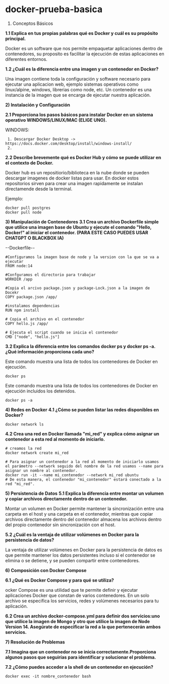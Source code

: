 # docker-prueba-basica

1)  Conceptos Básicos

**1.1 Explica en tus propias palabras qué es Docker y cuál es su propósito principal.**

Docker es un software que nos permite empaquetar aplicaciones dentro de contenedores, su proposito es facilitar la ejecución de estas aplicaciones en diferentes entornos.

**1.2 ¿Cuál es la diferencia entre una imagen y un contenedor en Docker?**

Una imagen contiene toda la configuración y software necesario para ejecutar una aplicacion web, ejemplo sistemas operativos como linux/alpine, windows, librerias como  node, etc.
Un contenedor es una instancia de la imagen que se encarga de ejecutar nuestra aplicación.

**2) Instalación y Configuración**

**2.1 Proporciona los pasos básicos para instalar Docker en un sistema operativo WINDOWS/LINUX/MAC (ELIGE UNO).**

WINDOWS:

     1. Descargar Docker Desktop -> https://docs.docker.com/desktop/install/windows-install/
     2. 

**2.2 Describe brevemente qué es Docker Hub y cómo se puede utilizar en el contexto de Docker.**

Docker hub es un repositiorio/biblioteca en la nube donde se pueden descargar imagenes de docker listas para usar. En docker estos repositorios sirven para crear una imagen rapidamente se instalan directamende desde la terminal.

Ejemplo:

```
docker pull postgres
docker pull node
```

**3) Manipulación de Contenedores**
**3.1 Crea un archivo Dockerfile simple que utilice una imagen base de Ubuntu y ejecute el comando "Hello, Docker!" al iniciar el contenedor.  (PARA ESTE CASO PUEDES USAR CHATGPT O BLACKBOX IA)**

--Dockerfile--

```
#Configuramos la imagen base de node y la version con la que se va a ejecutar
FROM node:14

#Confguramos el directorio para trabajar
WORKDIR /app

#Copia el arcivo package.json y package-Lock.json a la imagen de Docekr 
COPY package.json /app/

#instalamos dependencias
RUN npm install

# Copia el archivo en el contenedor
COPY hello.js /app/

# Ejecuta el script cuando se inicia el contenedor
CMD ["node", "hello.js"]
```


**3.2 Explica la diferencia entre los comandos docker ps y docker ps -a. ¿Qué información proporciona cada uno?**

Este comando muestra una lista de todos los contenedores de Docker en ejecución.
```
docker ps
```
Este comando muestra una lista de todos los contenedores de Docker en ejecución incluidos los detenidos.

```
docker ps -a
```
**4)  Redes en Docker**
**4.1 ¿Cómo se pueden listar las redes disponibles en Docker?**
```
docker network ls
```
**4.2 Crea una red en Docker llamada "mi_red" y explica cómo asignar un contenedor a esta red al momento de iniciarlo.**

```
# creamos la red
docker network create mi_red

# Para asignar un contenedor a la red al momento de iniciarlo usamos el parámetro --network seguido del nombre de la red usamos --name para asignar un nombre al contenedor.
docker run -it --name mi_contenedor --network mi_red ubuntu
# De esta manera, el contenedor "mi_contenedor" estará conectado a la red "mi_red".
```

**5)  Persistencia de Datos**
**5.1 Explica la diferencia entre montar un volumen y copiar archivos directamente dentro de un contenedor.**

Montar un volumen en Docker permite mantener la sincronización entre una carpeta en el host y una carpeta en el contenedor, mientras que copiar archivos directamente dentro del contenedor almacena los archivos dentro del propio contenedor sin sincronización con el host.

**5.2 ¿Cuál es la ventaja de utilizar volúmenes en Docker para la persistencia de datos?**

La ventaja de utilizar volúmenes en Docker para la persistencia de datos es que permite mantener los datos persistentes incluso si el contenedor se elimina o se detiene, y se pueden compartir entre contenedores.

**6) Composición con Docker Compose**

**6.1 ¿Qué es Docker Compose y para qué se utiliza?**

 ocker Compose es una utilidad que te permite definir y ejecutar aplicaciones Docker que constan de varios contenedores. En un solo archivo se especifica los servicios, redes y volúmenes necesarios para tu aplicación. 

**6.2 Crea un archivo docker-compose.yml para definir dos servicios:uno que utilice la imagen de Mongo y otro que utilice la imagen de Node Version 14. Asegúrate de especificar la red a la que pertenecerán ambos servicios.**


**7)  Resolución de Problemas**

**7.1 Imagina que un contenedor no se inicia correctamente.Proporciona algunos pasos que seguirías para identificar y solucionar el problema.**

**7.2 ¿Cómo puedes acceder a la shell de un contenedor en ejecución?**

```docker exec -it nombre_contenedor bash```
